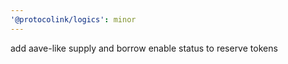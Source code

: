 ```yaml
---
'@protocolink/logics': minor
---
```


add aave-like supply and borrow enable status to reserve tokens
